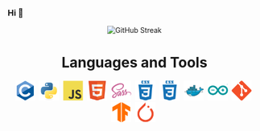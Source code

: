 ### Hi 👋

<!--
**Mekala02/Mekala02** is a ✨ _special_ ✨ repository because its `README.md` (this file) appears on your GitHub profile.

Here are some ideas to get you started:

- 🔭 I’m currently working on ...
- 🌱 I’m currently learning ...
- 👯 I’m looking to collaborate on ...
- 🤔 I’m looking for help with ...
- 💬 Ask me about ...
- 📫 How to reach me: ...
- 😄 Pronouns: ...
- ⚡ Fun fact: ...
-->

<div align="center">
<img src="https://camo.githubusercontent.com/c4268daaf5277d89a40e505923f41e642dfddbc5a4a8b97369548a53cc89388a/68747470733a2f2f73747265616b2d73746174732e64656d6f6c61622e636f6d2f3f757365723d4d656b616c613032267468656d653d6461726b" alt="GitHub Streak" data-canonical-src="https://streak-stats.demolab.com/?user=Mekala02&amp;theme=dark" style="max-width: 100%;">
</div>
  
<div align="center">
  <h1>Languages and Tools</h1>
  <div>
    <img src="https://github.com/devicons/devicon/blob/master/icons/c/c-original.svg" title="C" alt="C" width="40"height="40"/>&nbsp;
    <img src="https://github.com/devicons/devicon/blob/master/icons/python/python-original.svg" title="Python" alt="Python" width="40"height="40"/>&nbsp;
    <img src="https://github.com/devicons/devicon/blob/master/icons/javascript/javascript-original.svg" title="JavaScript" alt="JavaScript" width="40"          height="40"/>&nbsp;
    <img src="https://github.com/devicons/devicon/blob/master/icons/html5/html5-original.svg" title="HTML5" alt="HTML" width="40" height="40"/>&nbsp;
    <img src="https://github.com/devicons/devicon/blob/master/icons/sass/sass-original.svg" title="Sass" alt="Sass" width="40" height="40"/>&nbsp;
    <img src="https://github.com/devicons/devicon/blob/master/icons/css3/css3-plain-wordmark.svg" title="CSS3" alt="CSS" width="40" height="40"/>&nbsp;
    <img src="https://github.com/devicons/devicon/blob/master/icons/css3/css3-plain-wordmark.svg" title="CSS3" alt="CSS" width="40" height="40"/>&nbsp;
    <img src="https://github.com/devicons/devicon/blob/master/icons/docker/docker-original.svg" title="Docker" alt="Docker" width="40" height="40"/>&nbsp;
    <img src="https://github.com/devicons/devicon/blob/master/icons/arduino/arduino-original.svg" title="Arduino" alt="Arduino" width="40" height="40"/>&nbsp;
    <img src="https://github.com/devicons/devicon/blob/master/icons/git/git-original.svg" title="Git" **alt="Git" width="40" height="40"/>&nbsp;
    <img src="https://github.com/devicons/devicon/blob/master/icons/tensorflow/tensorflow-original.svg" title="Tensorflow" **alt="Tensorflow" width="40"              height="40"/>&nbsp;
    <img src="https://github.com/devicons/devicon/blob/master/icons/pytorch/pytorch-original.svg" title="Pytorch" **alt="Torch" width="40" height="40"/>&nbsp;
  </div>&nbsp;
</div>

<!--
[![Mekala's GitHub stats](https://github-readme-stats.vercel.app/api?username=Mekala02&count_private=true&theme=codeSTACKr&hide=stars,prs,issues,contribs&show_icons=true)](https://github.com/anuraghazra/github-readme-stats)
-->

